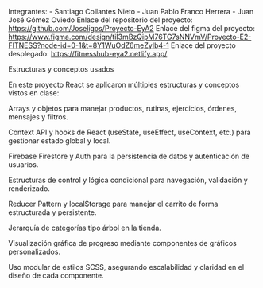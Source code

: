 Integrantes: 
    - Santiago Collantes Nieto
    - Juan Pablo Franco Herrera
    - Juan José Gómez Oviedo
Enlace del repositorio del proyecto: https://github.com/Joseligos/Proyecto-EyA2
Enlace del figma del proyecto: https://www.figma.com/design/tiI3mBzQipM76TG7sNNVmV/Proyecto-E2-FITNESS?node-id=0-1&t=8Y1WuOdZ6meZyIb4-1
Enlace del proyecto desplegado: https://fitnesshub-eya2.netlify.app/

Estructuras y conceptos usados

En este proyecto React se aplicaron múltiples estructuras y conceptos vistos en clase:

Arrays y objetos para manejar productos, rutinas, ejercicios, órdenes, mensajes y filtros.

Context API y hooks de React (useState, useEffect, useContext, etc.) para gestionar estado global y local.

Firebase Firestore y Auth para la persistencia de datos y autenticación de usuarios.

Estructuras de control y lógica condicional para navegación, validación y renderizado.

Reducer Pattern y localStorage para manejar el carrito de forma estructurada y persistente.

Jerarquía de categorías tipo árbol en la tienda.

Visualización gráfica de progreso mediante componentes de gráficos personalizados.

Uso modular de estilos SCSS, asegurando escalabilidad y claridad en el diseño de cada componente.